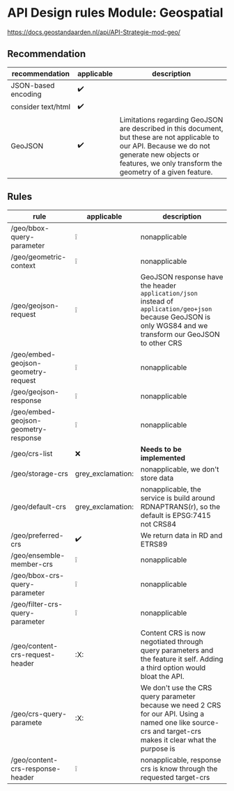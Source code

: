 # API Design rules Module: Geospatial

<https://docs.geostandaarden.nl/api/API-Strategie-mod-geo/>

## Recommendation

| recommendation | applicable | description |
| --- | --- | --- |
| JSON-based encoding | :heavy_check_mark: | |
| consider text/html | :heavy_check_mark: | |
| GeoJSON | :heavy_check_mark: | Limitations regarding GeoJSON are described in this document, but these are not applicable to our API. Because we do not generate new objects or features, we only transform the geometry of a given feature. |

## Rules

| rule | applicable | description |
| --- | --- | --- |
| /geo/bbox-query-parameter | :grey_exclamation: | nonapplicable |
| /geo/geometric-context | :grey_exclamation: | nonapplicable |
| /geo/geojson-request | :grey_exclamation: | GeoJSON response have the header `application/json` instead of `application/geo+json` because GeoJSON is only WGS84 and we transform our GeoJSON to other CRS | |
| /geo/embed-geojson-geometry-request | :grey_exclamation: | nonapplicable |
| /geo/geojson-response | :grey_exclamation: | nonapplicable |
| /geo/embed-geojson-geometry-response | :grey_exclamation: | nonapplicable |
| /geo/crs-list | :x: | **Needs to be implemented** |
| /geo/storage-crs | grey_exclamation: | nonapplicable, we don't store data |
| /geo/default-crs | grey_exclamation: | nonapplicable, the service is build around RDNAPTRANS(r), so the default is EPSG:7415 not CRS84 |
| /geo/preferred-crs | :heavy_check_mark: | We return data in RD and ETRS89 |
| /geo/ensemble-member-crs | :grey_exclamation: | nonapplicable |
| /geo/bbox-crs-query-parameter | :grey_exclamation: | nonapplicable |
| /geo/filter-crs-query-parameter | :grey_exclamation: | nonapplicable |
| /geo/content-crs-request-header | :X: | Content CRS is now negotiated through query parameters and the feature it self. Adding a third option would bloat the API. |
| /geo/crs-query-paramete | :X: | We don't use the CRS query parameter because we need 2 CRS for our API. Using a named one like source-crs and target-crs makes it clear what the purpose is |
| /geo/content-crs-response-header | :grey_exclamation: | nonapplicable, response crs is know through the requested target-crs |
